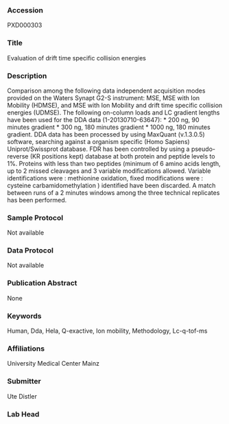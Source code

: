 ### Accession
PXD000303

### Title
Evaluation of drift time specific collision energies

### Description
Comparison among the following data independent acquisition modes provided on the Waters Synapt G2-S instrument: MSE, MSE with Ion Mobility (HDMSE), and MSE with Ion Mobility and drift time specific collision energies (UDMSE).        The following on-column loads and LC gradient lengths have been used for the DDA data (1-20130710-63647):  * 200 ng, 90 minutes gradient * 300 ng, 180 minutes gradient * 1000 ng, 180 minutes gradient.  DDA data has been processed by using MaxQuant (v.1.3.0.5) software, searching against a organism specific (Homo Sapiens) Uniprot/Swissprot database. FDR has been controlled by using a pseudo-reverse (KR positions kept) database at both protein and peptide levels to 1%. Proteins with less than two peptides (minimum of 6 amino acids length, up to 2 missed cleavages and 3 variable modifications allowed. Variable identifications were : methionine oxidation, fixed modifications were : cysteine carbamidomethylation ) identified have been discarded. A match between runs of a 2 minutes windows among the three technical replicates has been performed.

### Sample Protocol
Not available

### Data Protocol
Not available

### Publication Abstract
None

### Keywords
Human, Dda, Hela, Q-exactive, Ion mobility, Methodology, Lc-q-tof-ms

### Affiliations
University Medical Center Mainz

### Submitter
Ute Distler

### Lab Head


